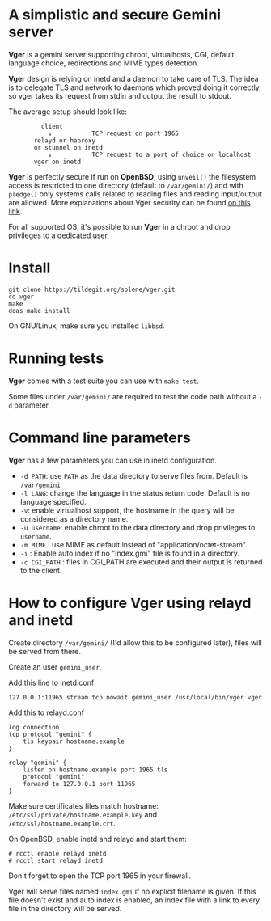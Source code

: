 # A simplistic and secure Gemini server

**Vger** is a gemini server supporting chroot, virtualhosts, CGI, default language choice, redirections and MIME types detection.

**Vger** design is relying on inetd and a daemon to take care of TLS.  The idea is to delegate TLS and network to daemons which proved doing it correctly, so vger takes its request from stdin and output the result to stdout.

The average setup should look like:

```
         client
           ↓           TCP request on port 1965
       relayd or haproxy
       or stunnel on inetd
           ↓           TCP request to a port of choice on localhost
       vger on inetd
```

**Vger** is perfectly secure if run on **OpenBSD**, using `unveil()` the filesystem access is restricted to one directory (default to `/var/gemini/`) and with `pledge()` only systems calls related to reading files and reading input/output are allowed. More explanations about Vger security can be found [on this link](https://dataswamp.org/~solene/2021-01-14-vger-security.html).

For all supported OS, it's possible to run **Vger** in a chroot and drop privileges to a dedicated user.


# Install

```
git clone https://tildegit.org/solene/vger.git
cd vger
make
doas make install
```

On GNU/Linux, make sure you installed `libbsd`.

# Running tests

**Vger** comes with a test suite you can use with `make test`.

Some files under `/var/gemini/` are required to test the code path without a `-d` parameter.


# Command line parameters

**Vger**  has a few parameters you can use in inetd configuration.

- `-d PATH`: use `PATH` as the data directory to serve files from. Default is `/var/gemini`
- `-l LANG`: change the language in the status return code. Default is no language specified.
- `-v`: enable virtualhost support, the hostname in the query will be considered as a directory name.
- `-u username`: enable chroot to the data directory and drop privileges to `username`.
- `-m MIME` : use MIME as default instead of "application/octet-stream".
- `-i` : Enable auto index if no "index.gmi" file is found in a directory.
- `-c CGI_PATH` : files in CGI_PATH are executed and their output is returned to the client.


# How to configure Vger using relayd and inetd

Create directory `/var/gemini/` (I'd allow this to be configured later), files will be served from there.

Create an user `gemini_user`.

Add this line to inetd.conf:

```
127.0.0.1:11965 stream tcp nowait gemini_user /usr/local/bin/vger vger
```

Add this to relayd.conf
```
log connection
tcp protocol "gemini" {
    tls keypair hostname.example
}

relay "gemini" {
    listen on hostname.example port 1965 tls
    protocol "gemini"
    forward to 127.0.0.1 port 11965
}
```

Make sure certificates files match hostname:
`/etc/ssl/private/hostname.example.key` and
`/etc/ssl/hostname.example.crt`.

On OpenBSD, enable inetd and relayd and start them:
```
# rcctl enable relayd inetd
# rcctl start relayd inetd
```

Don't forget to open the TCP port 1965 in your firewall.

Vger will serve files named `index.gmi` if no explicit filename is given. If this file doesn't exist and auto index is enabled, an index file with a link to every file in the directory will be served.
